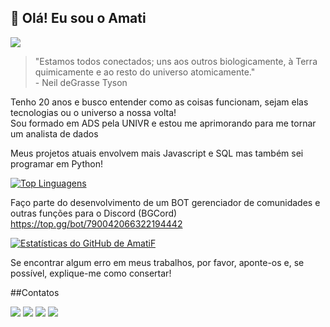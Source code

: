 <h2>👋 Olá! Eu sou o <strong>Amati</strong></h2>  <img src="https://komarev.com/ghpvc/?username=coreosg" />

>"Estamos todos conectados; uns aos outros biologicamente, à Terra quimicamente e ao resto do universo atomicamente." <br> - Neil deGrasse Tyson

Tenho 20 anos e busco entender como as coisas funcionam, sejam elas tecnologias ou o universo
a nossa volta! <br>
Sou formado em ADS pela UNIVR e estou me aprimorando para me tornar um analista de dados 


Meus projetos atuais envolvem mais Javascript e SQL mas também sei programar em Python!

[![Top Linguagens](https://github-readme-stats.vercel.app/api/top-langs/?username=coreosg&layout=compact&theme=dracula&locale=pt-br)](https://github.com/coreosg/github-readme-stats)


Faço parte do desenvolvimento de um BOT gerenciador de comunidades e outras funções para o Discord (BGCord)
https://top.gg/bot/790042066322194442

[![Estatísticas do GitHub de AmatiF](https://github-readme-stats.vercel.app/api?username=coreosg&count_private=true&show_icons=true&theme=dracula&locale=pt-br)](https://github.com/coreosg/github-readme-stats)


Se encontrar algum erro em meus trabalhos, por favor, aponte-os e, se possível, explique-me como consertar!



##Contatos
<div>
<a href="#" target="_blank"><img src="https://dcbadge.vercel.app/api/shield/240215672414666753" target="_blank"></a>
<a href="https://www.twitch.tv/coreosg" target="_blank"><img src="https://img.shields.io/badge/Twitch-9146FF?style=for-the-badge&logo=twitch&logoColor=white" target="_blank"></a>
<a href = "mailto:coreosgg@gmail.com"><img src="https://img.shields.io/badge/Gmail-D14836?style=for-the-badge&logo=gmail&logoColor=white" target="_blank"></a>
<a href="https://www.linkedin.com/in/amati-francisco-93aa30177" target="_blank"><img src="https://img.shields.io/badge/-LinkedIn-%230077B5?style=for-the-badge&logo=linkedin&logoColor=white" target="_blank"></a>   
</div>
